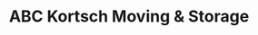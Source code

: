 ---
title: "ABC Kortsch Moving & Storage"
url: /milwaukee/abc-kortsch-moving-and-storage/
shop: storage rental
---